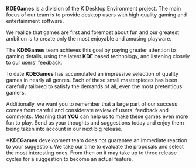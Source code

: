 **KDEGames** is a division of the K Desktop Environment project. The main focus of our team is to provide desktop users with high quality gaming and entertainment software.

We realize that games are first and foremost about fun and our greatest ambition is to create only the most enjoyable and amusing playware.

The **KDEGames** team achieves this goal by paying greater attention to gaming details, using the latest **KDE** based technology, and listening closely to our users' feedback.

To date **KDEGames** has accumulated an impressive selection of quality games in nearly all genres. Each of these small masterpieces has been carefully tailored to satisfy the demands of all, even the most pretentious gamers.

Additionally, we want you to remember that a large part of our success comes from careful and considerate review of users' feedback and comments. Meaning that **YOU** can help us to make these games even more fun to play. Send us your thoughts and suggestions today and enjoy them being taken into account in our next big release.

<div class="em">
	<div class="top">
		<div class="right">
			<div class="bottom">
				<div class="left">
					<strong>*KDEGames</strong> development team does not guarantee an immediate reaction to your suggestion. We take our time to evaluate the proposals and select the most interesting ones. From then on it may take up to three release cycles for a suggestion to become an actual feature.
				</div>
			</div>
		</div>
	</div>
	<div class="tl"></div>
	<div class="tr"></div>
	<div class="br"></div>
	<div class="bl"></div>
</div>